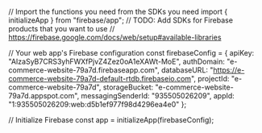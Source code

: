 // Import the functions you need from the SDKs you need
import { initializeApp } from "firebase/app";
// TODO: Add SDKs for Firebase products that you want to use
// https://firebase.google.com/docs/web/setup#available-libraries

// Your web app's Firebase configuration
const firebaseConfig = {
  apiKey: "AIzaSyB7CRS3yhFWXfPjvZ4Zez0oA1eXAWt-MoE",
  authDomain: "e-commerce-website-79a7d.firebaseapp.com",
  databaseURL: "https://e-commerce-website-79a7d-default-rtdb.firebaseio.com",
  projectId: "e-commerce-website-79a7d",
  storageBucket: "e-commerce-website-79a7d.appspot.com",
  messagingSenderId: "935505026209",
  appId: "1:935505026209:web:d5b1ef977f98d4296ea4e0"
};

// Initialize Firebase
const app = initializeApp(firebaseConfig);